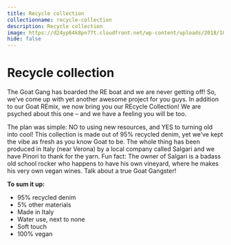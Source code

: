 ```yaml
---
title: Recycle collection
collectionname: recycle-collection
description: Recycle collection
image: https://d24yp64k8pn77t.cloudfront.net/wp-content/uploads/2018/10/recycle-1.jpg
hide: false
---
```

# Recycle collection

The Goat Gang has boarded the RE boat and we are never getting off! So, we’ve come up with yet another awesome project for you guys. In addition to our Goat REmix, we now bring you our REcycle Collection! We are psyched about this one – and we have a feeling you will be too.

The plan was simple: NO to using new resources, and YES to turning old into cool! This collection is made out of 95% recycled denim, yet we’ve kept the vibe as fresh as you know Goat to be. The whole thing has been produced in Italy (near Verona) by a local company called Salgari and we have Pinori to thank for the yarn. Fun fact: The owner of Salgari is a badass old school rocker who happens to have his own vineyard, where he makes his very own vegan wines. Talk about a true Goat Gangster!

**To sum it up:**
* 95% recycled denim
* 5% other materials
* Made in Italy
* Water use, next to none
* Soft touch
* 100% vegan

